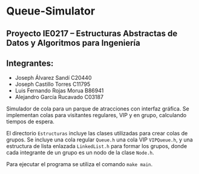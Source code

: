 # Queue-Simulator

## Proyecto IE0217 – Estructuras Abstractas de Datos y Algoritmos para Ingeniería

## Integrantes:

- Joseph Álvarez Sandí C20440
- Joseph Castillo Torres C11795
- Luis Fernando Rojas Morua B86941
- Alejandro García Rucavado C03187


Simulador de cola para un parque de atracciones con interfaz gráfica. Se implementan colas para visitantes regulares, VIP y en grupo, calculando tiempos de espera.

El directorio `Estructuras` incluye las clases utilizadas para crear colas de grupos. Se incluye una cola regular `Queue.h` una cola VIP `VIPQueue.h`, y una estructura de lista enlazada `LinkedList.h` para formar los grupos, donde cada integrante de un grupo es un nodo de la clase  `Node.h`.

Para ejecutar el programa se utiliza el comando  `make main`.
